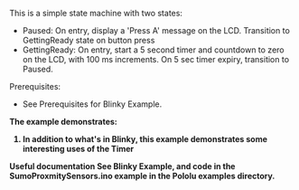 This is a simple state machine with two states:
- Paused: On entry, display a 'Press A' message on the LCD. Transition to GettingReady state on button press
- GettingReady: On entry, start a 5 second timer and countdown to zero on the LCD, with 100 ms increments. On 5 sec timer expiry, transition to Paused.

Prerequisites:
- See Prerequisites for Blinky Example.

<b>The example demonstrates:

1. In addition to what's in Blinky, this example demonstrates some interesting uses of the Timer


<b>Useful documentation
See Blinky Example, and code in the SumoProxmitySensors.ino example in the Pololu examples directory.